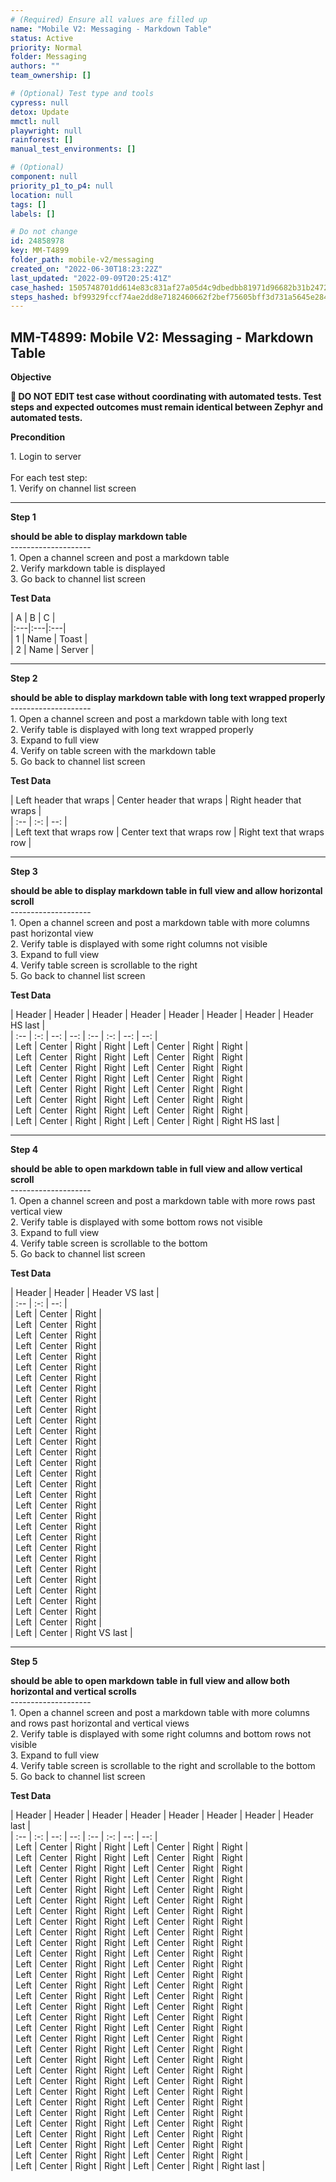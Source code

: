 ```yaml
---
# (Required) Ensure all values are filled up
name: "Mobile V2: Messaging - Markdown Table"
status: Active
priority: Normal
folder: Messaging
authors: ""
team_ownership: []

# (Optional) Test type and tools
cypress: null
detox: Update
mmctl: null
playwright: null
rainforest: []
manual_test_environments: []

# (Optional)
component: null
priority_p1_to_p4: null
location: null
tags: []
labels: []

# Do not change
id: 24858978
key: MM-T4899
folder_path: mobile-v2/messaging
created_on: "2022-06-30T18:23:22Z"
last_updated: "2022-09-09T20:25:41Z"
case_hashed: 1505748701dd614e83c831af27a05d4c9dbedbb81971d96682b31b2472f26d3ce6f2e78a29383111e34a6bd4bff8673c
steps_hashed: bf99329fccf74ae2dd8e7182460662f2bef75605bff3d731a5645e28430bd9c12b61812f8a7c46d1655dda3596757539
---
```


## MM-T4899: Mobile V2: Messaging - Markdown Table

**Objective**

**🛑 DO NOT EDIT test case without coordinating with automated tests. Test steps and expected outcomes must remain identical between Zephyr and automated tests.**

**Precondition**

1\. Login to server\
\
For each test step:\
1\. Verify on channel list screen

---

**Step 1**

**should be able to display markdown table**\
\--------------------\
1\. Open a channel screen and post a markdown table\
2\. Verify markdown table is displayed\
3\. Go back to channel list screen

**Test Data**

\| A | B | C |\
\|:---|:---|:---|\
\| 1 | Name | Toast |\
\| 2 | Name | Server |

---

**Step 2**

**should be able to display markdown table with long text wrapped properly**\
\--------------------\
1\. Open a channel screen and post a markdown table with long text\
2\. Verify table is displayed with long text wrapped properly\
3\. Expand to full view\
4\. Verify on table screen with the markdown table\
5\. Go back to channel list screen

**Test Data**

\| Left header that wraps | Center header that wraps | Right header that wraps |\
\| :-- | :-: | --: |\
\| Left text that wraps row | Center text that wraps row | Right text that wraps row |

---

**Step 3**

**should be able to display markdown table in full view and allow horizontal scroll**\
\--------------------\
1\. Open a channel screen and post a markdown table with more columns past horizontal view\
2\. Verify table is displayed with some right columns not visible\
3\. Expand to full view\
4\. Verify table screen is scrollable to the right\
5\. Go back to channel list screen

**Test Data**

\| Header | Header | Header | Header | Header | Header | Header | Header HS last |\
\| :-- | :-: | --: | --: | :-- | :-: | --: | --: |\
\| Left | Center | Right | Right | Left | Center | Right | Right |\
\| Left | Center | Right | Right | Left | Center | Right | Right |\
\| Left | Center | Right | Right | Left | Center | Right | Right |\
\| Left | Center | Right | Right | Left | Center | Right | Right |\
\| Left | Center | Right | Right | Left | Center | Right | Right |\
\| Left | Center | Right | Right | Left | Center | Right | Right |\
\| Left | Center | Right | Right | Left | Center | Right | Right |\
\| Left | Center | Right | Right | Left | Center | Right | Right HS last |

---

**Step 4**

**should be able to open markdown table in full view and allow vertical scroll**\
\--------------------\
1\. Open a channel screen and post a markdown table with more rows past vertical view\
2\. Verify table is displayed with some bottom rows not visible\
3\. Expand to full view\
4\. Verify table screen is scrollable to the bottom\
5\. Go back to channel list screen

**Test Data**

\| Header | Header | Header VS last |\
\| :-- | :-: | --: |\
\| Left | Center | Right |\
\| Left | Center | Right |\
\| Left | Center | Right |\
\| Left | Center | Right |\
\| Left | Center | Right |\
\| Left | Center | Right |\
\| Left | Center | Right |\
\| Left | Center | Right |\
\| Left | Center | Right |\
\| Left | Center | Right |\
\| Left | Center | Right |\
\| Left | Center | Right |\
\| Left | Center | Right |\
\| Left | Center | Right |\
\| Left | Center | Right |\
\| Left | Center | Right |\
\| Left | Center | Right |\
\| Left | Center | Right |\
\| Left | Center | Right |\
\| Left | Center | Right |\
\| Left | Center | Right |\
\| Left | Center | Right |\
\| Left | Center | Right |\
\| Left | Center | Right |\
\| Left | Center | Right |\
\| Left | Center | Right |\
\| Left | Center | Right |\
\| Left | Center | Right |\
\| Left | Center | Right |\
\| Left | Center | Right |\
\| Left | Center | Right VS last |

---

**Step 5**

**should be able to open markdown table in full view and allow both horizontal and vertical scrolls**\
\--------------------\
1\. Open a channel screen and post a markdown table with more columns and rows past horizontal and vertical views\
2\. Verify table is displayed with some right columns and bottom rows not visible\
3\. Expand to full view\
4\. Verify table screen is scrollable to the right and scrollable to the bottom\
5\. Go back to channel list screen

**Test Data**

\| Header | Header | Header | Header | Header | Header | Header | Header last |\
\| :-- | :-: | --: | --: | :-- | :-: | --: | --: |\
\| Left | Center | Right | Right | Left | Center | Right | Right |\
\| Left | Center | Right | Right | Left | Center | Right | Right |\
\| Left | Center | Right | Right | Left | Center | Right | Right |\
\| Left | Center | Right | Right | Left | Center | Right | Right |\
\| Left | Center | Right | Right | Left | Center | Right | Right |\
\| Left | Center | Right | Right | Left | Center | Right | Right |\
\| Left | Center | Right | Right | Left | Center | Right | Right |\
\| Left | Center | Right | Right | Left | Center | Right | Right |\
\| Left | Center | Right | Right | Left | Center | Right | Right |\
\| Left | Center | Right | Right | Left | Center | Right | Right |\
\| Left | Center | Right | Right | Left | Center | Right | Right |\
\| Left | Center | Right | Right | Left | Center | Right | Right |\
\| Left | Center | Right | Right | Left | Center | Right | Right |\
\| Left | Center | Right | Right | Left | Center | Right | Right |\
\| Left | Center | Right | Right | Left | Center | Right | Right |\
\| Left | Center | Right | Right | Left | Center | Right | Right |\
\| Left | Center | Right | Right | Left | Center | Right | Right |\
\| Left | Center | Right | Right | Left | Center | Right | Right |\
\| Left | Center | Right | Right | Left | Center | Right | Right |\
\| Left | Center | Right | Right | Left | Center | Right | Right |\
\| Left | Center | Right | Right | Left | Center | Right | Right |\
\| Left | Center | Right | Right | Left | Center | Right | Right |\
\| Left | Center | Right | Right | Left | Center | Right | Right |\
\| Left | Center | Right | Right | Left | Center | Right | Right |\
\| Left | Center | Right | Right | Left | Center | Right | Right |\
\| Left | Center | Right | Right | Left | Center | Right | Right |\
\| Left | Center | Right | Right | Left | Center | Right | Right |\
\| Left | Center | Right | Right | Left | Center | Right | Right |\
\| Left | Center | Right | Right | Left | Center | Right | Right |\
\| Left | Center | Right | Right | Left | Center | Right | Right |\
\| Left | Center | Right | Right | Left | Center | Right | Right last |
